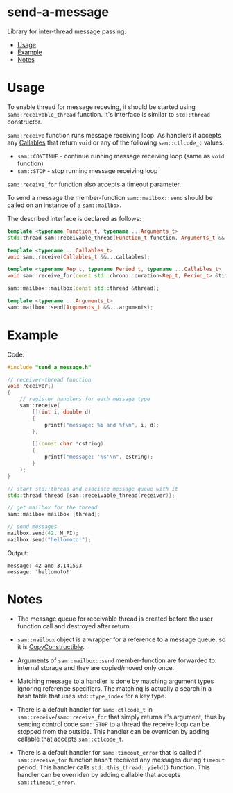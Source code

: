 # send-a-message

Library for inter-thread message passing.

- [Usage](#usage)
- [Example](#example)
- [Notes](#notes)



# Usage

To enable thread for message receving, it should be started using `sam::receivable_thread` function. It's interface is similar to `std::thread` constructor.

`sam::receive` function runs message receiving loop. As handlers it accepts any [Callables](http://en.cppreference.com/w/cpp/concept/Callable) that return `void` or any of the following `sam::ctlcode_t` values:
* `sam::CONTINUE` - continue running message receiving loop (same as `void` function)
* `sam::STOP` - stop running message receiving loop

`sam::receive_for` function also accepts a timeout parameter.

To send a message the member-function `sam::mailbox::send` should be called on an instance of a `sam::mailbox`.

The described interface is declared as follows:

```C++
template <typename Function_t, typename ...Arguments_t>
std::thread sam::receivable_thread(Function_t function, Arguments_t &&...arguments);
```

```C++
template <typename ...Callables_t>
void sam::receive(Callables_t &&...callables);
```

```C++
template <typename Rep_t, typename Period_t, typename ...Callables_t>
void sam::receive_for(const std::chrono::duration<Rep_t, Period_t> &timeout, Callables_t &&...callables);
```

```C++
sam::mailbox::mailbox(const std::thread &thread);
```

```C++
template <typename ...Arguments_t>
sam::mailbox::send(Arguments_t &&...arguments);
```



# Example

Code:
```C++
#include "send_a_message.h"
```

```C++
// receiver-thread function
void receiver()
{
	// register handlers for each message type
	sam::receive(
		[](int i, double d)
		{
			printf("message: %i and %f\n", i, d);
		},

		[](const char *cstring)
		{
			printf("message: '%s'\n", cstring);
		}
	);
}
```

```C++
// start std::thread and asociate message queue with it
std::thread thread {sam::receivable_thread(receiver)};

// get mailbox for the thread
sam::mailbox mailbox {thread};

// send messages
mailbox.send(42, M_PI);
mailbox.send("hellomoto!");
```

Output:
```
message: 42 and 3.141593
message: 'hellomoto!'
```



# Notes

* The message queue for receivable thread is created before the user function call and destroyed after return.

* `sam::mailbox` object is a wrapper for a reference to a message queue, so it is [CopyConstructible](http://en.cppreference.com/w/cpp/concept/CopyConstructible).

* Arguments of `sam::mailbox::send` member-function are forwarded to internal storage and they are copied/moved only once.

* Matching message to a handler is done by matching argument types ignoring reference specifiers. The matching is actually a search in a hash table that uses `std::type_index` for a key type.

* There is a default handler for `sam::ctlcode_t` in `sam::receive`/`sam::receive_for` that simply returns it's argument, thus by sending control code `sam::STOP` to a thread the receive loop can be stopped from the outside. This handler can be overriden by adding callable that accepts `sam::ctlcode_t`.

* There is a default handler for `sam::timeout_error` that is called if `sam::receive_for` function hasn't received any messages during `timeout` period. This handler calls `std::this_thread::yield()` function. This handler can be overriden by adding callable that accepts `sam::timeout_error`.

